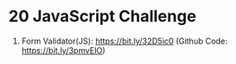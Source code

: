 # 20 JavaScript Challenge

1. Form Validator(JS): https://bit.ly/32D5ic0
   (Github Code: https://bit.ly/3pmvEIO) 
